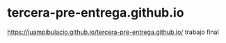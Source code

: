 # tercera-pre-entrega.github.io
https://juampibulacio.github.io/tercera-pre-entrega.github.io/
trabajo final
